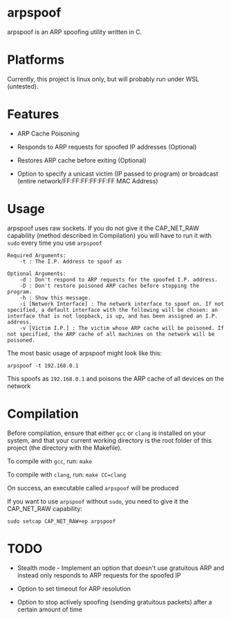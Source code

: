 # arpspoof
arpspoof is an ARP spoofing utility written in C.

# Platforms
Currently, this project is linux only, but will probably run under WSL (untested).

# Features

- ARP Cache Poisoning


- Responds to ARP requests for spoofed IP addresses (Optional)


- Restores ARP cache before exiting (Optional)


- Option to specify a unicast victim (IP passed to program) or broadcast (entire network/FF:FF:FF:FF:FF:FF MAC Address)

# Usage
arpspoof uses raw sockets. If you do not give it the CAP_NET_RAW capability (method described in Compilation) you will have to run it with `sudo` every time you use `arpspoof`

```
Required Arguments:
	-t : The I.P. Address to spoof as

Optional Arguments:
	-d : Don't respond to ARP requests for the spoofed I.P. address.
	-D : Don't restore poisoned ARP caches before stopping the program.
	-h : Show this message.
	-i [Network Interface] : The network interface to spoof on. If not specified, a default interface with the following will be chosen: an interface that is not loopback, is up, and has been assigned an I.P. address.
	-v [Victim I.P.] : The victim whose ARP cache will be poisoned. If not specified, the ARP cache of all machines on the network will be poisoned.
```
  
The most basic usage of arpspoof might look like this:
  
`arpspoof -t 192.168.0.1`
  
This spoofs as `192.168.0.1` and poisons the ARP cache of all devices on the network

# Compilation
Before compilation, ensure that either `gcc` or `clang` is installed on your system, and that your current working directory is the root folder of this project (the directory with the Makefile).


To compile with `gcc`, run:
`make`

To compile with `clang`, run:
`make CC=clang`

On success, an executable called `arpspoof` will be produced


If you want to use `arpspoof` without `sudo`, you need to give it the CAP_NET_RAW capability:


`sudo setcap CAP_NET_RAW+ep arpspoof`


# TODO
- Stealth mode - Implement an option that doesn't use gratuitous ARP and instead only responds to ARP requests for the spoofed IP


- Option to set timeout for ARP resolution


- Option to stop actively spoofing (sending gratuitous packets) after a certain amount of time
